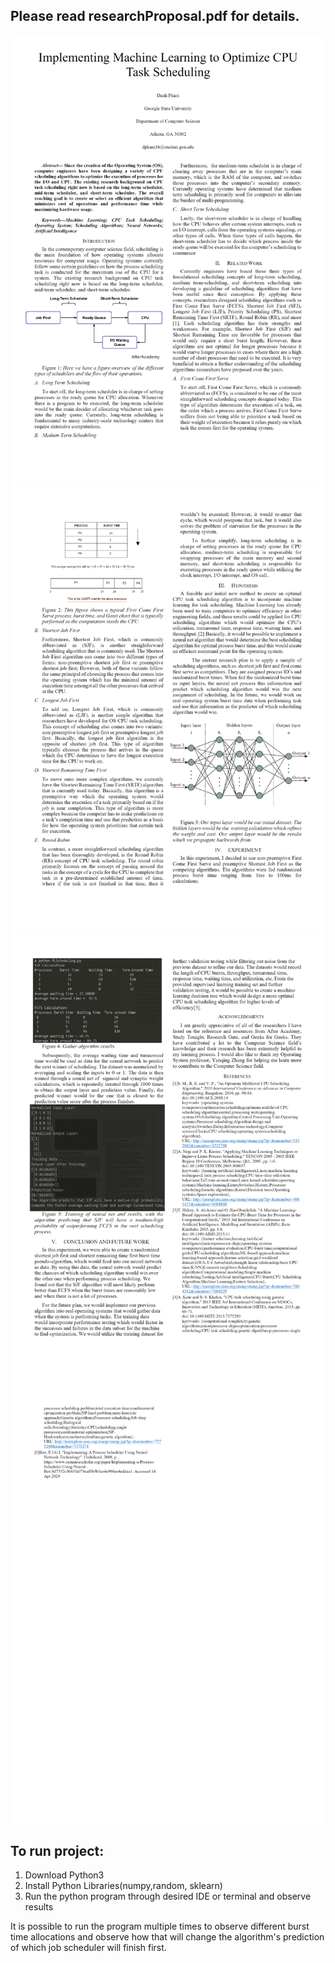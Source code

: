## Please read researchProposal.pdf for details.

![](https://raw.githubusercontent.com/nessico/pubML/main/img/research1.png)
![](https://raw.githubusercontent.com/nessico/pubML/main/img/research2.png)
![](https://raw.githubusercontent.com/nessico/pubML/main/img/research3.png)
![](https://raw.githubusercontent.com/nessico/pubML/main/img/research4.png)


## To run project:
1. Download Python3
2. Install Python Libraries(numpy,random, sklearn)
3. Run the python program through desired IDE or terminal and observe results

It is possible to run the program multiple times to observe different burst time allocations and observe how that will
change the algorithm's prediction of which job scheduler will finish first.
